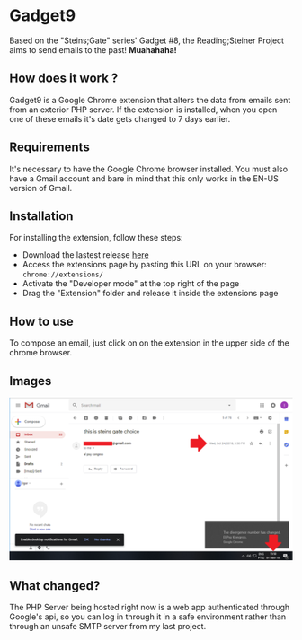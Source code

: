 
# Gadget9

Based on the "Steins;Gate" series' Gadget #8, the Reading;Steiner Project aims to send emails to the past!
**Muahahaha!**

## How does it work ?
Gadget9 is a Google Chrome extension that alters the data from emails sent from an exterior PHP server.
If the extension is installed, when you open one of these emails it's date gets changed to 7 days earlier.

## Requirements
It's necessary to have the Google Chrome browser installed. You must also have a Gmail account and bare in mind that this only works in the EN-US version of Gmail.

## Installation
For installing the extension, follow these steps:
* Download the lastest release [here](releaseurl)
* Access the extensions page by pasting this URL on your browser: ```chrome://extensions/```
* Activate the "Developer mode" at the top right of the page
* Drag the "Extension" folder and release it inside the extensions page

## How to use
To compose an email, just click on on the extension in the upper side of the chrome browser.


## Images

![image](img/imagem.png)

## What changed?
The PHP Server being hosted right now is a web app authenticated through Google's api, so you can log in through it in a safe environment rather than through an unsafe SMTP server from my last project.
